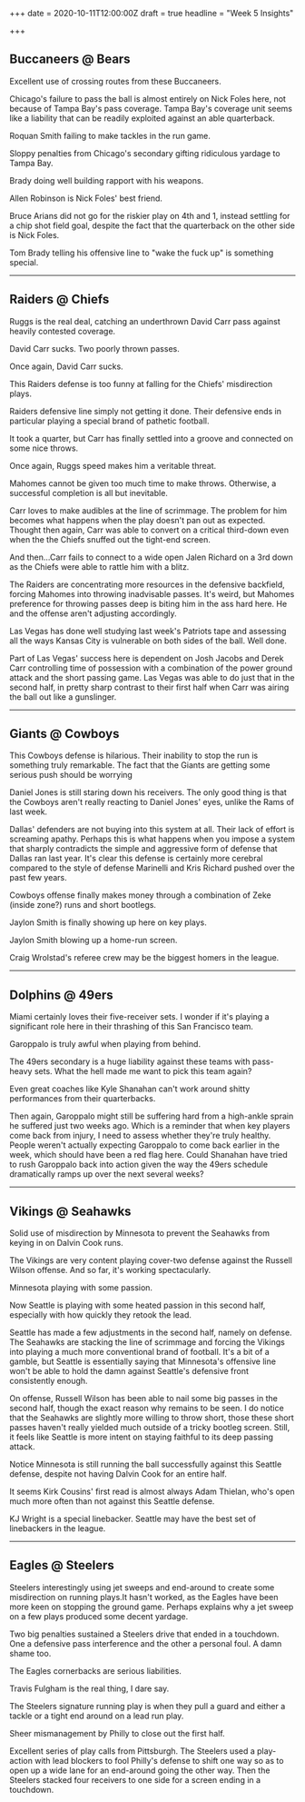 +++
date = 2020-10-11T12:00:00Z
draft = true
headline = "Week 5 Insights"

+++
## Buccaneers @ Bears

Excellent use of crossing routes from these Buccaneers.

Chicago's failure to pass the ball is almost entirely on Nick Foles here, not because of Tampa Bay's pass coverage. Tampa Bay's coverage unit seems like a liability that can be readily exploited against an able quarterback.

Roquan Smith failing to make tackles in the run game.

Sloppy penalties from Chicago's secondary gifting ridiculous yardage to Tampa Bay.

Brady doing well building rapport with his weapons.

Allen Robinson is Nick Foles' best friend.

Bruce Arians did not go for the riskier play on 4th and 1, instead settling for a chip shot field goal, despite the fact that the quarterback on the other side is Nick Foles.

Tom Brady telling his offensive line to "wake the fuck up" is something special.

***

## Raiders @ Chiefs

Ruggs is the real deal, catching an underthrown David Carr pass against heavily contested coverage.

David Carr sucks. Two poorly thrown passes.

Once again, David Carr sucks.

This Raiders defense is too funny at falling for the Chiefs' misdirection plays.

Raiders defensive line simply not getting it done. Their defensive ends in particular playing a special brand of pathetic football.

It took a quarter, but Carr has finally settled into a groove and connected on some nice throws.

Once again, Ruggs speed makes him a veritable threat.

Mahomes cannot be given too much time to make throws. Otherwise, a successful completion is all but inevitable.

Carr loves to make audibles at the line of scrimmage. The problem for him becomes what happens when the play doesn't pan out as expected. Thought then again, Carr was able to convert on a critical third-down even when the the Chiefs snuffed out the tight-end screen.

And then...Carr fails to connect to a wide open Jalen Richard on a 3rd down as the Chiefs were able to rattle him with a blitz.

The Raiders are concentrating more resources in the defensive backfield, forcing Mahomes into throwing inadvisable passes. It's weird, but Mahomes preference for throwing passes deep is biting him in the ass hard here. He and the offense aren't adjusting accordingly.

Las Vegas has done well studying last week's Patriots tape and assessing all the ways Kansas City is vulnerable on both sides of the ball. Well done.

Part of Las Vegas' success here is dependent on Josh Jacobs and Derek Carr controlling time of possession with a combination of the power ground attack and the short passing game. Las Vegas was able to do just that in the second half, in pretty sharp contrast to their first half when Carr was airing the ball out like a gunslinger.

***

## Giants @ Cowboys

This Cowboys defense is hilarious. Their inability to stop the run is something truly remarkable. The fact that the Giants are getting some serious push should be worrying

Daniel Jones is still staring down his receivers. The only good thing is that the Cowboys aren't really reacting to Daniel Jones' eyes, unlike the Rams of last week.

Dallas' defenders are not buying into this system at all. Their lack of effort is screaming apathy. Perhaps this is what happens when you impose a system that sharply contradicts the simple and aggressive form of defense that Dallas ran last year. It's clear this defense is certainly more cerebral compared to the style of defense Marinelli and Kris Richard pushed over the past few years.

Cowboys offense finally makes money through a combination of Zeke (inside zone?) runs and short bootlegs.

Jaylon Smith is finally showing up here on key plays.

Jaylon Smith blowing up a home-run screen.

Craig Wrolstad's referee crew may be the biggest homers in the league.

***

## Dolphins @ 49ers

Miami certainly loves their five-receiver sets. I wonder if it's playing a significant role here in their thrashing of this San Francisco team.

Garoppalo is truly awful when playing from behind.

The 49ers secondary is a huge liability against these teams with pass-heavy sets. What the hell made me want to pick this team again?

Even great coaches like Kyle Shanahan can't work around shitty performances from their quarterbacks.

Then again, Garoppalo might still be suffering hard from a high-ankle sprain he suffered just two weeks ago. Which is a reminder that when key players come back from injury, I need to assess whether they're truly healthy. People weren't actually expecting Garoppalo to come back earlier in the week, which should have been a red flag here. Could Shanahan have tried to rush Garoppalo back into action given the way the 49ers schedule dramatically ramps up over the next several weeks?

***

## Vikings @ Seahawks

Solid use of misdirection by Minnesota to prevent the Seahawks from keying in on Dalvin Cook runs.

The Vikings are very content playing cover-two defense against the Russell Wilson offense. And so far, it's working spectacularly.

Minnesota playing with some passion.

Now Seattle is playing with some heated passion in this second half, especially with how quickly they retook the lead.

Seattle has made a few adjustments in the second half, namely on defense. The Seahawks are stacking the line of scrimmage and forcing the Vikings into playing a much more conventional brand of football. It's a bit of a gamble, but Seattle is essentially saying that Minnesota's offensive line won't be able to hold the damn against Seattle's defensive front consistently enough.

On offense, Russell Wilson has been able to nail some big passes in the second half, though the exact reason why remains to be seen. I do notice that the Seahawks are slightly more willing to throw short, those these short passes haven't really yielded much outside of a tricky bootleg screen. Still, it feels like Seattle is more intent on staying faithful to its deep passing attack.

Notice Minnesota is still running the ball successfully against this Seattle defense, despite not having Dalvin Cook for an entire half.

It seems Kirk Cousins' first read is almost always Adam Thielan, who's open much more often than not against this Seattle defense.

KJ Wright is a special linebacker. Seattle may have the best set of linebackers in the league.

***

## Eagles @ Steelers

Steelers interestingly using jet sweeps and end-around to create some misdirection on running plays.It hasn't worked, as the Eagles have been more keen on stopping the ground game. Perhaps explains why a jet sweep on a few plays produced some decent yardage.

Two big penalties sustained a Steelers drive that ended in a touchdown. One a defensive pass interference and the other a personal foul. A damn shame too.

The Eagles cornerbacks are serious liabilities.

Travis Fulgham is the real thing, I dare say.

The Steelers signature running play is when they pull a guard and either a tackle or a tight end around on a lead run play.

Sheer mismanagement by Philly to close out the first half.

Excellent series of play calls from Pittsburgh. The Steelers used a play-action with lead blockers to fool Philly's defense to shift one way so as to open up a wide lane for an end-around going the other way. Then the Steelers stacked four receivers to one side for a screen ending in a touchdown.